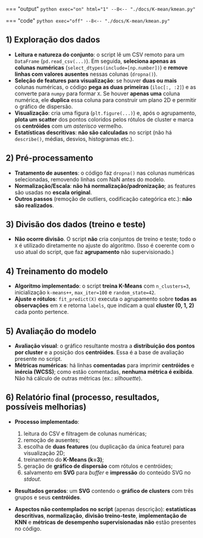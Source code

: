 === "output"
    ``` python exec="on" html="1"
    --8<-- "./docs/K-mean/kmean.py"
    ```

=== "code"
    ``` python exec="off"
    --8<-- "./docs/K-mean/kmean.py"
    ```

## 1) Exploração dos dados

* **Leitura e natureza do conjunto**: o script lê um CSV remoto para um `DataFrame` (`pd.read_csv(...)`). Em seguida, **seleciona apenas as colunas numéricas** (`select_dtypes(include=[np.number])`) e **remove linhas com valores ausentes** nessas colunas (`dropna()`).
* **Seleção de features para visualização**: se houver **duas ou mais** colunas numéricas, o código **pega as duas primeiras** (`iloc[:, :2]`) e as converte para `numpy` para formar `X`. Se houver **apenas uma** coluna numérica, ele **duplica** essa coluna para construir um plano 2D e permitir o gráfico de dispersão.
* **Visualização**: cria uma figura (`plt.figure(...)`) e, após o agrupamento, **plota um scatter** dos pontos coloridos pelos rótulos de cluster e marca os **centróides** com um *asterisco* vermelho.
* **Estatísticas descritivas**: **não são calculadas** no script (não há `describe()`, médias, desvios, histogramas etc.).

## 2) Pré-processamento

* **Tratamento de ausentes**: o código faz `dropna()` nas colunas numéricas selecionadas, removendo linhas com NaN antes do modelo.
* **Normalização/Escala**: **não há normalização/padronização**; as features são usadas no **escala original**.
* **Outros passos** (remoção de outliers, codificação categórica etc.): **não são realizados**.

## 3) Divisão dos dados (treino e teste)

* **Não ocorre divisão**. O script **não** cria conjuntos de treino e teste; todo o `X` é utilizado diretamente no ajuste do algoritmo. (Isso é coerente com o uso atual do script, que faz **agrupamento** não supervisionado.)

## 4) Treinamento do modelo

* **Algoritmo implementado**: o script **treina K-Means** com `n_clusters=3`, inicialização `k-means++`, `max_iter=100` e `random_state=42`.
* **Ajuste e rótulos**: `fit_predict(X)` executa o agrupamento sobre **todas as observações** em `X` e retorna `labels`, que indicam a qual **cluster (0, 1, 2)** cada ponto pertence.

## 5) Avaliação do modelo

* **Avaliação visual**: o gráfico resultante mostra a **distribuição dos pontos por cluster** e a posição dos **centróides**. Essa é a base de avaliação presente no script.
* **Métricas numéricas**: há linhas **comentadas** para imprimir **centróides** e **inércia (WCSS)**; como estão comentadas, **nenhuma métrica é exibida**. Não há cálculo de outras métricas (ex.: *silhouette*).

## 6) Relatório final (processo, resultados, possíveis melhorias)

* **Processo implementado**:

  1. leitura do CSV e filtragem de colunas numéricas;
  2. remoção de ausentes;
  3. escolha de **duas features** (ou duplicação da única feature) para visualização 2D;
  4. treinamento do **K-Means (k=3)**;
  5. geração de **gráfico de dispersão** com rótulos e centróides;
  6. salvamento em **SVG** para *buffer* e **impressão** do conteúdo SVG no *stdout*.
* **Resultados gerados**: um **SVG** contendo o **gráfico de clusters** com três grupos e seus **centróides**.
* **Aspectos não contemplados no script** (apenas descrição): **estatísticas descritivas**, **normalização**, **divisão treino-teste**, **implementação de KNN** e **métricas de desempenho supervisionadas** **não** estão presentes no código.
